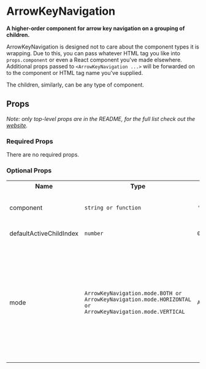 <!---
THIS IS AN AUTOGENERATED FILE. EDIT INDEX.JS INSTEAD.
-->
# ArrowKeyNavigation

__A higher-order component for arrow key navigation on a grouping of children.__

ArrowKeyNavigation is designed not to care about the component types it is wrapping. Due to this, you can pass
whatever HTML tag you like into `props.component` or even a React component you've made elsewhere. Additional
props passed to `<ArrowKeyNavigation ...>` will be forwarded on to the component or HTML tag name you've supplied.

The children, similarly, can be any type of component.

## Props

_Note: only top-level props are in the README, for the full list check out the [website](http://boundless.js.org/ArrowKeyNavigation#props)._

### Required Props

There are no required props.


### Optional Props

<table>
<tr>
<th>Name</th>
<th>Type</th>
<th>Default Value</th>
<th>Description</th>
</tr>

<tr>
<td>component</td>
<td><pre><code>string or function</code></pre></td>
<td><pre><code class="language-js">'div'</code></pre></td>
<td>Any valid HTML tag name or a React component factory, anything that can be passed as the first argument to `React.createElement`</td>
</tr>

<tr>
<td>defaultActiveChildIndex</td>
<td><pre><code>number</code></pre></td>
<td><pre><code class="language-js">0</code></pre></td>
<td>Allows for a particular child to be initially reachable via tabbing</td>
</tr>

<tr>
<td>mode</td>
<td><pre><code>ArrowKeyNavigation.mode.BOTH or
ArrowKeyNavigation.mode.HORIZONTAL or
ArrowKeyNavigation.mode.VERTICAL</code></pre></td>
<td><pre><code class="language-js">ArrowKeyNavigation.mode.BOTH</code></pre></td>
<td>controls which arrow key events are captured to move active focus within the list:

Mode                                 | Keys
----                                 | ----
`ArrowKeyNavigation.mode.BOTH`       | ⬅️ ➡️ ⬆️ ⬇️
`ArrowKeyNavigation.mode.HORIZONTAL` | ⬅️ ➡️
`ArrowKeyNavigation.mode.VERTICAL`   | ⬆️ ⬇️

_Note: focus loops when arrowing past one of the boundaries; tabbing moves the user away from the list._</td>
</tr>

</table>


